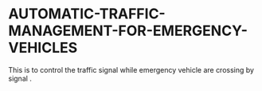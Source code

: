 # AUTOMATIC-TRAFFIC-MANAGEMENT-FOR-EMERGENCY-VEHICLES
This is to control the traffic signal while emergency vehicle are crossing by signal .

